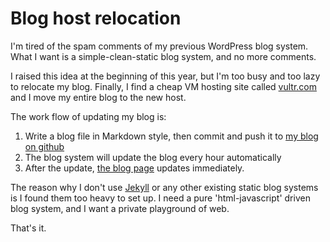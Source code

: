 # Blog host relocation

I'm tired of the spam comments of my previous WordPress blog system. What I want is a simple-clean-static blog system, and no more comments.

I raised this idea at the beginning of this year, but I'm too busy and too lazy to relocate my blog. Finally, I find a cheap VM hosting site called [vultr.com](http://www.vultr.com/?ref=6932836-3B) and I move my entire blog to the new host.

The work flow of updating my blog is:

1. Write a blog file in Markdown style, then commit and push it to [my blog  on github](https://github.com/LevskiWeng/levskiweng.me)
2. The blog system will update the blog every hour automatically
3. After the update, [the blog page](http://levskiweng.me) updates immediately.

The reason why I don't use [Jekyll](http://jekyllrb.com/) or any other existing static blog systems is I found them too heavy to set up. I need a pure 'html-javascript' driven blog system, and I want a private playground of web.

That's it.